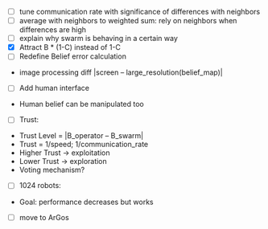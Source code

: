 - [ ] tune communication rate with significance of differences with neighbors 
- [ ] average with neighbors to weighted sum: rely on neighbors when differences are high
- [ ] explain why swarm is behaving in a certain way 
- [x] Attract B * (1-C) instead of 1-C
- [ ] Redefine Belief error calculation 
 + image processing diff |screen – large_resolution(belief_map)|
- [ ] Add human interface
 + Human belief can be manipulated too
- [ ] Trust:
 + Trust Level = |B_operator – B_swarm|
 + Trust = 1/speed; 1/communication_rate
 + Higher Trust -> exploitation
 + Lower Trust -> exploration 
 + Voting mechanism?
- [ ] 1024 robots:
 + Goal: performance decreases but works 
- [ ] move to ArGos
